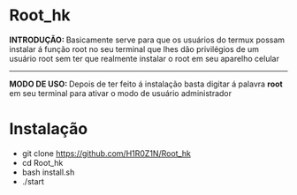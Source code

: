 # Root_hk
<div>
   <p><b>INTRODUÇÃO: </b>Basicamente serve para que os usuários do termux possam instalar á função root no seu terminal que lhes dão privilégios de um usuário root sem ter que realmente instalar o root em seu aparelho celular</p>
   <hr></hr>
   <p><b>MODO DE USO: </b>Depois de ter feito á instalação basta digitar á palavra <b>root</b> em seu terminal para ativar o modo de usuário administrador</p>
</div>

# Instalação
* git clone https://github.com/H1R0Z1N/Root_hk
* cd Root_hk
* bash install.sh
* ./start
